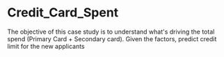 # Credit_Card_Spent
The objective of this case study is to understand what's driving the total spend (Primary Card + Secondary card). Given the factors, predict credit limit for the new applicants
